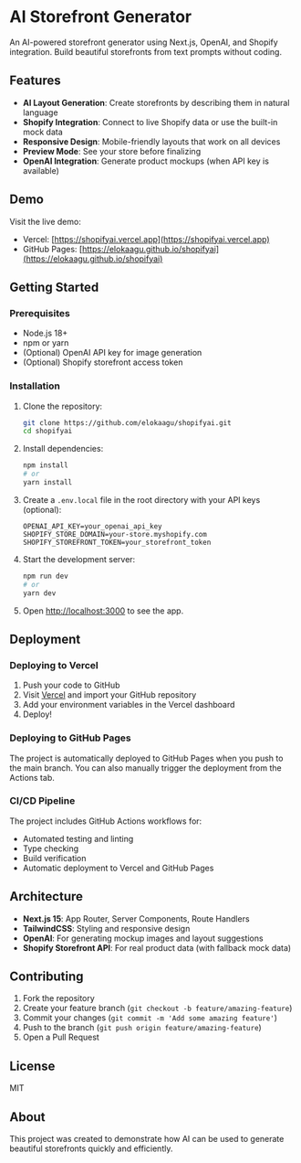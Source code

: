 # AI Storefront Generator

An AI-powered storefront generator using Next.js, OpenAI, and Shopify integration. Build beautiful storefronts from text prompts without coding.

## Features

- **AI Layout Generation**: Create storefronts by describing them in natural language
- **Shopify Integration**: Connect to live Shopify data or use the built-in mock data
- **Responsive Design**: Mobile-friendly layouts that work on all devices
- **Preview Mode**: See your store before finalizing
- **OpenAI Integration**: Generate product mockups (when API key is available)

## Demo

Visit the live demo:
- Vercel: [https://shopifyai.vercel.app](https://shopifyai.vercel.app)
- GitHub Pages: [https://elokaagu.github.io/shopifyai](https://elokaagu.github.io/shopifyai)

## Getting Started

### Prerequisites

- Node.js 18+ 
- npm or yarn
- (Optional) OpenAI API key for image generation
- (Optional) Shopify storefront access token

### Installation

1. Clone the repository:
   ```bash
   git clone https://github.com/elokaagu/shopifyai.git
   cd shopifyai
   ```

2. Install dependencies:
   ```bash
   npm install
   # or
   yarn install
   ```

3. Create a `.env.local` file in the root directory with your API keys (optional):
   ```
   OPENAI_API_KEY=your_openai_api_key
   SHOPIFY_STORE_DOMAIN=your-store.myshopify.com
   SHOPIFY_STOREFRONT_TOKEN=your_storefront_token
   ```

4. Start the development server:
   ```bash
   npm run dev
   # or
   yarn dev
   ```

5. Open [http://localhost:3000](http://localhost:3000) to see the app.

## Deployment

### Deploying to Vercel

1. Push your code to GitHub
2. Visit [Vercel](https://vercel.com) and import your GitHub repository
3. Add your environment variables in the Vercel dashboard
4. Deploy!

### Deploying to GitHub Pages

The project is automatically deployed to GitHub Pages when you push to the main branch. You can also manually trigger the deployment from the Actions tab.

### CI/CD Pipeline

The project includes GitHub Actions workflows for:
- Automated testing and linting
- Type checking
- Build verification
- Automatic deployment to Vercel and GitHub Pages

## Architecture

- **Next.js 15**: App Router, Server Components, Route Handlers
- **TailwindCSS**: Styling and responsive design
- **OpenAI**: For generating mockup images and layout suggestions
- **Shopify Storefront API**: For real product data (with fallback mock data)

## Contributing

1. Fork the repository
2. Create your feature branch (`git checkout -b feature/amazing-feature`)
3. Commit your changes (`git commit -m 'Add some amazing feature'`)
4. Push to the branch (`git push origin feature/amazing-feature`)
5. Open a Pull Request

## License

MIT

## About

This project was created to demonstrate how AI can be used to generate beautiful storefronts quickly and efficiently.
